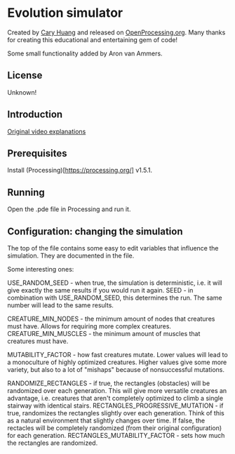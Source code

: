 # Evolution simulator

Created by [Cary Huang](https://www.youtube.com/channel/UC9z7EZAbkphEMg0SP7rw44A) and released on [OpenProcessing.org](http://www.openprocessing.org/sketch/205807). Many thanks for creating this educational and entertaining gem of code!

Some small functionality added by Aron van Ammers.

## License

Unknown!

## Introduction

[Original video explanations](https://www.youtube.com/watch?v=GOFws_hhZs8)

## Prerequisites

Install (Processing)[https://processing.org/] v1.5.1.

## Running

Open the .pde file in Processing and run it.

## Configuration: changing the simulation

The top of the file contains some easy to edit variables that influence the simulation. They are documented in the file.

Some interesting ones:

USE_RANDOM_SEED - when true, the simulation is deterministic, i.e. it will give exactly the same results if you would run it again.
SEED - in combination with USE_RANDOM_SEED, this determines the run. The same number will lead to the same results. 

CREATURE_MIN_NODES - the minimum amount of nodes that creatures must have. Allows for requiring more complex creatures.
CREATURE_MIN_MUSCLES - the minimum amount of muscles that creatures must have.

MUTABILITY_FACTOR - how fast creatures mutate. Lower values will lead to a monoculture of highly optimized creatures. Higher values give some more variety, but also to a lot of "mishaps" because of nonsuccessful mutations.

RANDOMIZE_RECTANGLES - if true, the rectangles (obstacles) will be randomized over each generation. This will give more versatile creatures an advantage, i.e. creatures that aren't completely optimized to climb a single stairway with identical stairs.
RECTANGLES_PROGRESSIVE_MUTATION - if true, randomizes the rectangles slightly over each generation. Think of this as a natural environment that slightly changes over time. If false, the rectacles will be completely randomized (from their original configuration) for each generation.
RECTANGLES_MUTABILITY_FACTOR - sets how much the rectangles are randomized.

